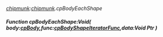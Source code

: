 _[chipmunk](../../modules/chipmunk/chipmunk-module.md):[chipmunk](../../modules/chipmunk/chipmunk-module.md).cpBodyEachShape_
##### Function cpBodyEachShape:Void( body:[cpBody](../../modules/chipmunk/chipmunk-cpbody.md),func:[cpBodyShapeIteratorFunc](../../modules/chipmunk/chipmunk-cpbodyshapeiteratorfunc.md),data:Void Ptr )
